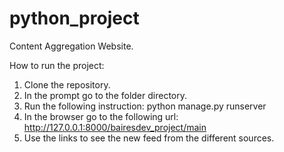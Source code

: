 # python_project
Content Aggregation Website.

How to run the project:

1. Clone the repository.
2. In the prompt go to the folder directory.
3. Run the following instruction:  python manage.py runserver
4. In the browser go to the following url: http://127.0.0.1:8000/bairesdev_project/main
5. Use the links to see the new feed from the different sources.